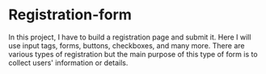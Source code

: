 # Registration-form
In this project, I have to build a registration page and submit it. Here I will use  input tags, forms, buttons, checkboxes, and many more. There are various types of registration but the main purpose of this type of form is to collect users' information or details.
